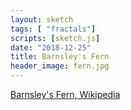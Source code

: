 ```yaml
---
layout: sketch
tags: [ "fractals"]
scripts: [sketch.js]
date: "2018-12-25"
title: Barnsley's Fern
header_image: fern.jpg
---
```


[Barnsley's Fern, Wikipedia](https://en.wikipedia.org/wiki/Barnsley_fern)


